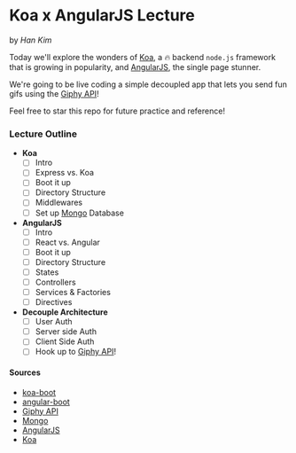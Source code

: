 # Koa x AngularJS Lecture 
by *Han Kim*

Today we'll explore the wonders of [Koa](http://koajs.com/), a :fire: backend `node.js` framework that is growing in popularity, and [AngularJS](https://angularjs.org/), the single page stunner.

We're going to be live coding a simple decoupled app that lets you send fun gifs using the [Giphy API](https://api.giphy.com/)! 

Feel free to star this repo for future practice and reference!

### Lecture Outline

- **Koa**
  - [ ] Intro
  - [ ] Express vs. Koa
  - [ ] Boot it up
  - [ ] Directory Structure
  - [ ] Middlewares
  - [ ] Set up [Mongo](https://www.mongodb.org/) Database
  
- **AngularJS**
  - [ ] Intro
  - [ ] React vs. Angular
  - [ ] Boot it up
  - [ ] Directory Structure
  - [ ] States
  - [ ] Controllers
  - [ ] Services & Factories
  - [ ] Directives
  
- **Decouple Architecture**
  - [ ] User Auth
  - [ ] Server side Auth
  - [ ] Client Side Auth
  - [ ] Hook up to [Giphy API](https://api.giphy.com/)!

#### Sources

- [koa-boot](https://github.com/hankim813/koa-boot) 
- [angular-boot](https://github.com/hankim813/angular-boot)
- [Giphy API](https://api.giphy.com/)
- [Mongo](https://www.mongodb.org/)
- [AngularJS](https://angularjs.org/)
- [Koa](http://koajs.com/)
